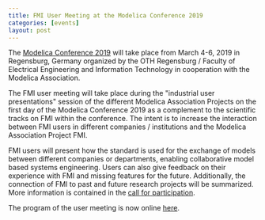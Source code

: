 ```yaml
---
title: FMI User Meeting at the Modelica Conference 2019
categories: [events]
layout: post
---
```


The [Modelica Conference 2019](https://2019.international.conference.modelica.org/) will take place from March 4-6, 2019 in Regensburg, Germany organized by the OTH Regensburg /
Faculty of Electrical Engineering and Information Technology in cooperation with the Modelica Association.

The FMI user meeting will take place during the "industrial user presentations" session of the different Modelica Association
Projects on the first day of the Modelica Conference 2019 as a complement to the scientific tracks on FMI within the
conference. The intent is to increase the interaction between FMI users in different companies / institutions and the
Modelica Association Project FMI.

FMI users will present how the standard is used for the exchange of models between different companies or
departments, enabling collaborative model based systems engineering.
Users can also give feedback on their experience with FMI and missing features for the future. Additionally, the connection of FMI to past and future research projects will be summarized.
More information is contained in the [call for participation](https://svn.fmi-standard.org/fmi/branches/public/docs/Modelica2019/CFP_FMI-User-Meeting_Modelica_Conference_2019.pdf).

The program of the user meeting is now online [here](https://modelica.org/events/modelica2019/proceedings/html/Modelica2019Program.pdf#page=7).
